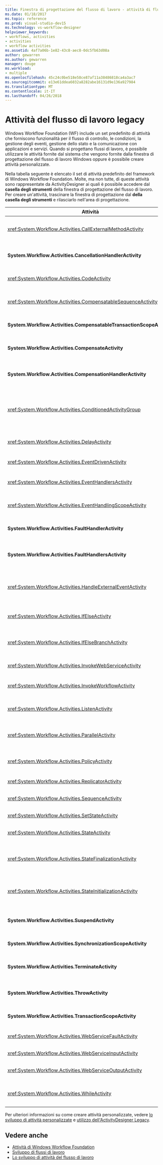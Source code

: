 ```yaml
---
title: Finestra di progettazione del flusso di lavoro - attività di flusso di lavoro Legacy
ms.date: 01/18/2017
ms.topic: reference
ms.prod: visual-studio-dev15
ms.technology: vs-workflow-designer
helpviewer_keywords:
- workflows, activities
- activities
- workflow activities
ms.assetid: 4af7a06b-1e82-43c8-aec8-0dc5fb63d08a
author: gewarren
ms.author: gewarren
manager: douge
ms.workload:
- multiple
ms.openlocfilehash: 45c24c0be518e58ce87af11a38486818ca4a3ac7
ms.sourcegitcommit: e13e61ddea6032a8282abe16131d9e136a927984
ms.translationtype: MT
ms.contentlocale: it-IT
ms.lasthandoff: 04/26/2018
---
```

# <a name="legacy-workflow-activities"></a>Attività del flusso di lavoro legacy

Windows Workflow Foundation (WF) include un set predefinito di attività che forniscono funzionalità per il flusso di controllo, le condizioni, la gestione degli eventi, gestione dello stato e la comunicazione con applicazioni e servizi. Quando si progettano flussi di lavoro, è possibile utilizzare le attività fornite dal sistema che vengono fornite dalla finestra di progettazione del flusso di lavoro Windows oppure è possibile creare attività personalizzate.

Nella tabella seguente è elencato il set di attività predefinito del framework di Windows Workflow Foundation. Molte, ma non tutte, di queste attività sono rappresentate da ActivityDesigner ai quali è possibile accedere dal **casella degli strumenti** della finestra di progettazione del flusso di lavoro. Per creare un'attività, trascinare la finestra di progettazione dal **della casella degli strumenti** e rilasciarlo nell'area di progettazione.

|Attività|Descrizione|
|--------------|-----------------|
|<xref:System.Workflow.Activities.CallExternalMethodActivity>|Utilizzato con il **HandleExternalEventActivity** attività per le comunicazioni di input e outpue con un servizio locale. Per ulteriori informazioni, vedere [utilizzando l'attività CallExternalMethodActivity](http://go.microsoft.com/fwlink?LinkID=65060).|
|**System.Workflow.Activities.CancellationHandlerActivity**|Usato per contenere la logica di pulizia per un'attività annullata prima che sia terminata l’esecuzione di tutti i figli dell’attività. Per ulteriori informazioni, vedere [utilizzo dell'attività CancellationHandlerActivity](http://go.microsoft.com/fwlink?LinkID=65061).|
|<xref:System.Workflow.Activities.CodeActivity>|Consente di aggiungere codice di Visual Basic o di C# al flusso di lavoro. Per ulteriori informazioni, vedere [utilizzando l'attività CodeActivity](http://go.microsoft.com/fwlink?LinkID=65062).|
|<xref:System.Workflow.Activities.CompensatableSequenceActivity>|Versione compensabile di <xref:System.Workflow.Activities.SequenceActivity>. Per ulteriori informazioni, vedere [utilizzando l'attività CompensatableSequenceActivity](http://go.microsoft.com/fwlink?LinkID=65002).|
|**System.Workflow.Activities.CompensatableTransactionScopeActivity**|Una versione compensabile del **TransactionScopeActivity**. Per ulteriori informazioni, vedere [utilizzando l'attività CompensatableTransactionScopeActivity](http://go.microsoft.com/fwlink?LinkID=65063).|
|**System.Workflow.Activities.CompensateActivity**|Consente di richiamare codice per annullare o compensare operazioni già eseguite dal flusso di lavoro quando si verifica un errore. Per ulteriori informazioni, vedere [utilizzando l'attività CompensateActivity](http://go.microsoft.com/fwlink?LinkID=65064).|
|**System.Workflow.Activities.CompensationHandlerActivity**|Wrapper per una o più attività che eseguono la compensazione per un'attività TransactionScopeActivity completata. Per ulteriori informazioni, vedere [utilizzo dell'attività CompensationHandlerActivity](http://go.microsoft.com/fwlink?LinkID=65065).|
|<xref:System.Workflow.Activities.ConditionedActivityGroup>|Esegue attività figlio in base a una condizione che viene applicata all'attività <xref:System.Workflow.Activities.ConditionedActivityGroup> stessa e in base a condizioni che vengono applicate separatamente a ogni attività figlio. Per ulteriori informazioni, vedere [utilizzando l'attività di ConditionedActivityGroup](http://go.microsoft.com/fwlink?LinkID=65066).|
|<xref:System.Workflow.Activities.DelayActivity>|Consente di compilare ritardi nel flusso di lavoro basati su un intervallo di timeout. Per ulteriori informazioni, vedere [utilizzando l'attività DelayActivity](http://go.microsoft.com/fwlink?LinkID=65067).|
|<xref:System.Workflow.Activities.EventDrivenActivity>|Esegue il wrapping di una o di più attività eseguite quando si verifica un evento specificato. Per ulteriori informazioni, vedere [utilizzando l'attività EventDrivenActivity](http://go.microsoft.com/fwlink?LinkID=65068).|
|<xref:System.Workflow.Activities.EventHandlersActivity>|Fornisce un framework per l'associazione di eventi a un'attività. Per ulteriori informazioni, vedere [utilizzando l'attività EventHandlersActivity](http://go.microsoft.com/fwlink?LinkID=65069).|
|<xref:System.Workflow.Activities.EventHandlingScopeActivity>|Esegue l'attività figlio contemporaneamente a un <xref:System.Workflow.Activities.EventHandlersActivity>. Per ulteriori informazioni, vedere [utilizzando l'attività EventHandlingScopeActivity](http://go.microsoft.com/fwlink?LinkID=65070).|
|**System.Workflow.Activities.FaultHandlerActivity**|Usato per gestire un'eccezione di un tipo specificato. Per ulteriori informazioni, vedere [utilizzo dell'attività FaultHandlerActivity](http://go.microsoft.com/fwlink?LinkID=65071).|
|**System.Workflow.Activities.FaultHandlersActivity**|Rappresenta un'attività composita che dispone di un elenco ordinato di attività figlio di tipo **System.Workflow.Activities.FaultHandlerActivity**. Per ulteriori informazioni, vedere [utilizzando l'attività FaultHandlersActivity](http://go.microsoft.com/fwlink?LinkID=65072).|
|<xref:System.Workflow.Activities.HandleExternalEventActivity>|Usato in combinazione con il <xref:System.Workflow.Activities.CallExternalMethodActivity> attività per le comunicazioni di input e outpue con un servizio locale. Per ulteriori informazioni, vedere [utilizzando l'attività HandleExternalEventActivity](http://go.microsoft.com/fwlink?LinkID=65073).|
|<xref:System.Workflow.Activities.IfElseActivity>|Verifica una condizione su ogni ramo ed esegue le attività sul primo ramo per il quale la condizione è uguale a **true**. Per ulteriori informazioni, vedere [utilizzando l'attività IfElseActivity](http://go.microsoft.com/fwlink?LinkID=65074).|
|<xref:System.Workflow.Activities.IfElseBranchActivity>|Rappresenta un ramo di una classe <xref:System.Workflow.Activities.IfElseActivity>. Per ulteriori informazioni, vedere [utilizzo dell'attività IfElseBranchActivity](http://go.microsoft.com/fwlink?LinkID=65075).|
|<xref:System.Workflow.Activities.InvokeWebServiceActivity>|Consente al flusso di lavoro di richiamare un servizio Web. Per ulteriori informazioni, vedere [utilizzando l'attività attività InvokeWebServiceActivity](http://go.microsoft.com/fwlink?LinkID=65076).|
|<xref:System.Workflow.Activities.InvokeWorkflowActivity>|Consente al flusso di lavoro di richiamare un altro flusso di lavoro. Per ulteriori informazioni, vedere [utilizzando l'attività InvokeWorkflowActivity](http://go.microsoft.com/fwlink?LinkID=65077).|
|<xref:System.Workflow.Activities.ListenActivity>|Attività composita che contiene solo attività figlio di tipo <xref:System.Workflow.Activities.EventDrivenActivity>. Per ulteriori informazioni, vedere [utilizzando l'attività ListenActivity](http://go.microsoft.com/fwlink?LinkID=65078).|
|<xref:System.Workflow.Activities.ParallelActivity>|Fornisce una modalità per pianificare due o più figlio **SequenceActivity** rami di attività per l'elaborazione nello stesso momento. Per ulteriori informazioni, vedere [utilizzando l'attività ParallelActivity](http://go.microsoft.com/fwlink?LinkID=65079).|
|<xref:System.Workflow.Activities.PolicyActivity>|Usare questa attività per rappresentare una raccolta di regole. Una regola è composta da condizioni e azioni risultanti. Per ulteriori informazioni, vedere [utilizzo dell'attività PolicyActivity](http://go.microsoft.com/fwlink?LinkID=65004).|
|<xref:System.Workflow.Activities.ReplicatorActivity>|Crea più istanze di un'unica attività figlio. Per ulteriori informazioni, vedere [utilizzo dell'attività ReplicatorActivity](http://go.microsoft.com/fwlink?LinkID=65080).|
|<xref:System.Workflow.Activities.SequenceActivity>|Fornisce una modalità semplice per collegare insieme più attività per l'esecuzione sequenziale. Per ulteriori informazioni, vedere [utilizzando l'attività SequenceActivity](http://go.microsoft.com/fwlink?LinkID=65081).|
|<xref:System.Workflow.Activities.SetStateActivity>|Specifica una transizione a un nuovo stato. Per ulteriori informazioni, vedere [utilizzo dell'attività SetStateActivity](http://go.microsoft.com/fwlink?LinkID=65082).|
|<xref:System.Workflow.Activities.StateActivity>|Rappresenta uno stato in flusso di lavoro della macchina a stati. Per ulteriori informazioni, vedere [utilizzo dell'attività StateActivity](http://go.microsoft.com/fwlink?LinkID=65083).|
|<xref:System.Workflow.Activities.StateFinalizationActivity>|Utilizzato un <xref:System.Workflow.Activities.StateActivity> attività come contenitore per le attività figlio che vengono eseguite all'uscita di **StateActivity** attività. Per ulteriori informazioni, vedere [utilizzo dell'attività StateFinalizationActivity](http://go.microsoft.com/fwlink?LinkID=65008).|
|<xref:System.Workflow.Activities.StateInitializationActivity>|Utilizzato un <xref:System.Workflow.Activities.StateActivity> attività come contenitore per le attività figlio che vengono eseguite quando si immette il **StateActivity** attività. Per ulteriori informazioni, vedere [utilizzando l'attività StateInitializationActivity](http://go.microsoft.com/fwlink?LinkID=65006).|
|**System.Workflow.Activities.SuspendActivity**|Sospende l'operazione del flusso di lavoro per consentire di intervenire qualora si verifichino determinate condizioni di errore che richiedono attenzione speciale. Per ulteriori informazioni, vedere [utilizzando l'attività SuspendActivity](http://go.microsoft.com/fwlink?LinkID=65084).|
|**System.Workflow.Activities.SynchronizationScopeActivity**|Esegue in sequenza le attività contenute in un dominio sincronizzato. Per ulteriori informazioni, vedere [utilizzando l'attività SynchronizationScopeActivity](http://go.microsoft.com/fwlink?LinkID=65085).|
|**System.Workflow.Activities.TerminateActivity**|Consente di terminare immediatamente l'operazione del flusso di lavoro nel caso di una condizione di errore. Per ulteriori informazioni, vedere [utilizzando l'attività TerminateActivity](http://go.microsoft.com/fwlink?LinkID=65086).|
|**System.Workflow.Activities.ThrowActivity**|Consente di acquisire eccezioni aziendali generate come parte dei metadati di processo per un flusso di lavoro. Per ulteriori informazioni, vedere [utilizzando l'attività ThrowActivity](http://go.microsoft.com/fwlink?LinkID=65087).|
|**System.Workflow.Activities.TransactionScopeActivity**|Fornisce un framework per la gestione di transazioni ed eccezioni. Per ulteriori informazioni, vedere [utilizzo dell'attività TransactionScopeActivity](http://go.microsoft.com/fwlink?LinkID=65088).|
|<xref:System.Workflow.Activities.WebServiceFaultActivity>|Consente di definire l'occorrenza di un errore di servizio Web. Per ulteriori informazioni, vedere [utilizzando l'attività attività WebServiceFaultActivity](http://go.microsoft.com/fwlink?LinkID=65089).|
|<xref:System.Workflow.Activities.WebServiceInputActivity>|Riceve dati da un servizio Web. Per ulteriori informazioni, vedere [utilizzo dell'attività WebServiceInputActivity](http://go.microsoft.com/fwlink?LinkID=65090).|
|<xref:System.Workflow.Activities.WebServiceOutputActivity>|Risponde a una richiesta di servizio Web eseguita a un flusso di lavoro. Per ulteriori informazioni, vedere [utilizzando l'attività WebServiceOutputActivity](http://go.microsoft.com/fwlink?LinkID=65092).|
|<xref:System.Workflow.Activities.WhileActivity>|Consente al flusso di lavoro di eseguire ciclicamente fino a quando una condizione non viene soddisfatta. Per ulteriori informazioni, vedere [utilizzando l'attività l'attività WhileActivity](http://go.microsoft.com/fwlink?LinkID=65091).|

Per ulteriori informazioni su come creare attività personalizzate, vedere [lo sviluppo di attività personalizzate](http://go.microsoft.com/fwlink?LinkID=65023) e [utilizzo dell'ActivityDesigner Legacy](../workflow-designer/using-the-legacy-activity-designer.md).

## <a name="see-also"></a>Vedere anche

- [Attività di Windows Workflow Foundation](http://go.microsoft.com/fwlink?LinkID=65005)
- [Sviluppo di flussi di lavoro](http://go.microsoft.com/fwlink?LinkID=65010)
- [Lo sviluppo di attività del flusso di lavoro](http://go.microsoft.com/fwlink?LinkID=65023)